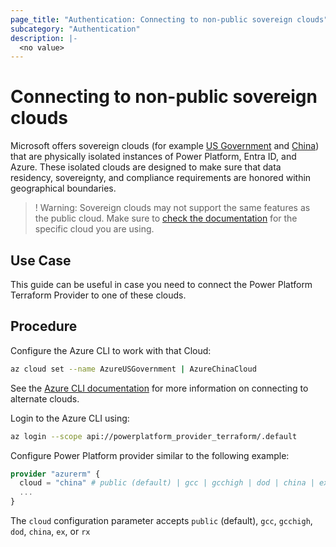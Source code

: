 ```yaml
---
page_title: "Authentication: Connecting to non-public sovereign clouds"
subcategory: "Authentication"
description: |-
  <no value>
---
```


# Connecting to non-public sovereign clouds

Microsoft offers sovereign clouds (for example [US Government](https://learn.microsoft.com/power-platform/admin/microsoft-dynamics-365-government) and [China](https://learn.microsoft.com/power-platform/admin/about-microsoft-cloud-china)) that are physically isolated instances of Power Platform, Entra ID, and Azure. These isolated clouds are designed to make sure that data residency, sovereignty, and compliance requirements are honored within geographical boundaries.

>! Warning: Sovereign clouds may not support the same features as the public cloud. Make sure to [check the documentation](https://aka.ms/bapfunctionalparity) for the specific cloud you are using.

## Use Case

This guide can be useful in case you need to connect the Power Platform Terraform Provider to one of these clouds.

## Procedure

Configure the Azure CLI to work with that Cloud:

```bash
az cloud set --name AzureUSGovernment | AzureChinaCloud
```

See the [Azure CLI documentation](https://learn.microsoft.com/cli/azure/manage-clouds-azure-cli) for more information on connecting to alternate clouds.

Login to the Azure CLI using:

```bash
az login --scope api://powerplatform_provider_terraform/.default
```

Configure Power Platform provider similar to the following example:

```terraform
provider "azurerm" {
  cloud = "china" # public (default) | gcc | gcchigh | dod | china | ex | rx
  ...
}
```

The `cloud` configuration parameter accepts `public` (default), `gcc`, `gcchigh`, `dod`, `china`, `ex`, or `rx`
